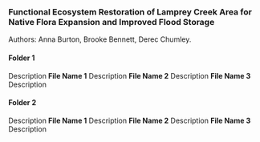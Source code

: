 ### Functional Ecosystem Restoration of Lamprey Creek Area for Native Flora Expansion and Improved Flood Storage
Authors: Anna Burton, Brooke Bennett, Derec Chumley.

#### Folder 1
Description
__File Name 1__
Description
__File Name 2__
Description
__File Name 3__
Description

#### Folder 2
Description
__File Name 1__
Description
__File Name 2__
Description
__File Name 3__
Description
